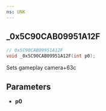 ```yaml
---
ns: UNK
---
```

## _0x5C90CAB09951A12F

```c
// 0x5C90CAB09951A12F
void _0x5C90CAB09951A12F(int p0);
```

Sets gameplay camera+63c

## Parameters
* **p0**

